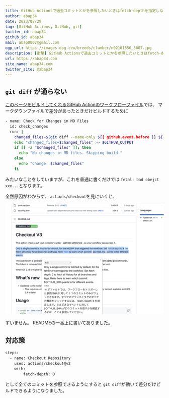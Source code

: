 ```yaml
---
title: GitHub Actionsで過去コミットとかを参照したいときはfetch-depthを指定しないとダメだった
author: abap34
date: 2023/08/29
tag: [GitHub Actions, GitHub, git]
twitter_id: abap34
github_id: abap34
mail: abap0002@gmail.com
ogp_url: https://images.dog.ceo/breeds/clumber/n02101556_5007.jpg
description: [衝撃] GitHub Actionsで過去コミットとかを参照したいときはfetch-depthを指定しなかった結果がヤバい....
url: https://abap34.com
site_name: abap34.com
twitter_site: @abap34
---
```


## `git diff` が通らない
[このページをビルドしてくれるGitHub Actionのワークフローファイル](https://github.com/abap34/my-site/blob/main/.github/workflows/blog.yml)では、
マークダウンファイルで差分があったときだけビルドするために


```bash
- name: Check for Changes in MD Files
  id: check_changes
  run: |
    changed_files=$(git diff --name-only ${{ github.event.before }} ${{ github.sha }} | grep '\.md' || true)
    echo "changed_files=$changed_files" >> $GITHUB_OUTPUT
    if [[ -z "$changed_files" ]]; then
      echo "No changes in MD files. Skipping build."
    else
      echo "Change: $changed_files"
    fi
```

みたいなことをしていますが、これを普通に書くだけでは
`fetal: bad obejct xxx...`となります。
 


全然原因がわからず、
`actions/checkout`を見にいくと、

 
![Alt text](checkout.png)

すいません。 READMEの一番上に書いてありました。

## 対応策

```bash
steps:
  - name: Checkout Repository
    uses: actions/checkout@v2
    with:
        fetch-depth: 0
```

として全てのコミットを参照できるようにすると
`git diff`が動いて差分だけビルドできるようになりました。
 


  